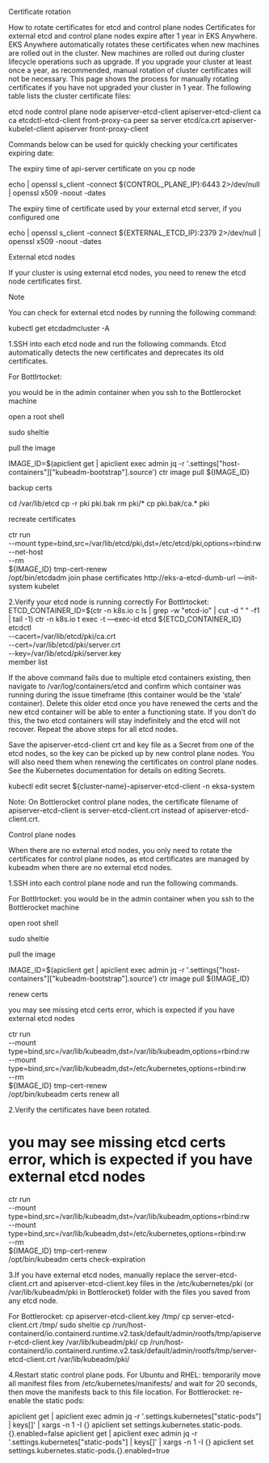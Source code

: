 Certificate rotation

How to rotate certificates for etcd and control plane nodes
Certificates for external etcd and control plane nodes expire after 1 year in EKS Anywhere. EKS Anywhere automatically rotates these certificates when new machines are rolled out in the cluster. New machines are rolled out during cluster lifecycle operations such as upgrade. If you upgrade your cluster at least once a year, as recommended, manual rotation of cluster certificates will not be necessary.
This page shows the process for manually rotating certificates if you have not upgraded your cluster in 1 year.
The following table lists the cluster certificate files:

etcd node	control plane node
apiserver-etcd-client	apiserver-etcd-client
ca	ca
etcdctl-etcd-client	front-proxy-ca
peer	sa
server	etcd/ca.crt
	apiserver-kubelet-client
	apiserver
	front-proxy-client

Commands below can be used for quickly checking your certificates expiring date:


The expiry time of api-server certificate on you cp node

echo | openssl s_client -connect ${CONTROL_PLANE_IP}:6443 2>/dev/null | openssl x509 -noout -dates


The expiry time of certificate used by your external etcd server, if you configured one

echo | openssl s_client -connect ${EXTERNAL_ETCD_IP}:2379 2>/dev/null | openssl x509 -noout -dates



External etcd nodes

If your cluster is using external etcd nodes, you need to renew the etcd node certificates first.



Note

You can check for external etcd nodes by running the following command:



kubectl get etcdadmcluster -A

1.SSH into each etcd node and run the following commands. Etcd automatically detects the new certificates and deprecates its old certificates.

For Bottlrtocket:


you would be in the admin container when you ssh to the Bottlerocket machine

open a root shell

sudo sheltie


pull the image

IMAGE_ID=$(apiclient get | apiclient exec admin jq -r '.settings["host-containers"]["kubeadm-bootstrap"].source')
ctr image pull ${IMAGE_ID}


backup certs

cd /var/lib/etcd
cp -r pki pki.bak
rm pki/*
cp pki.bak/ca.* pki


recreate certificates

ctr run \
--mount type=bind,src=/var/lib/etcd/pki,dst=/etc/etcd/pki,options=rbind:rw \
--net-host \
--rm \
${IMAGE_ID} tmp-cert-renew \
/opt/bin/etcdadm join phase certificates http://eks-a-etcd-dumb-url —init-system kubelet



2.Verify your etcd node is running correctly
For Bottlrtocket:
ETCD_CONTAINER_ID=$(ctr -n k8s.io c ls | grep -w "etcd-io" | cut -d " " -f1 | tail -1)
ctr -n k8s.io t exec -t —exec-id etcd ${ETCD_CONTAINER_ID} etcdctl \
--cacert=/var/lib/etcd/pki/ca.crt \
--cert=/var/lib/etcd/pki/server.crt \
--key=/var/lib/etcd/pki/server.key \
member list


If the above command fails due to multiple etcd containers existing, then navigate to /var/log/containers/etcd and confirm which container was running during the issue timeframe (this container would be the ‘stale’ container). Delete this older etcd once you have renewed the certs and the new etcd container will be able to enter a functioning state. If you don’t do this, the two etcd containers will stay indefinitely and the etcd will not recover.
Repeat the above steps for all etcd nodes.

Save the apiserver-etcd-client crt and key file as a Secret from one of the etcd nodes, so the key can be picked up by new control plane nodes. You will also need them when renewing the certificates on control plane nodes. See the Kubernetes documentation for details on editing Secrets.


kubectl edit secret ${cluster-name}-apiserver-etcd-client -n eksa-system

Note: On Bottlerocket control plane nodes, the certificate filename of apiserver-etcd-client is server-etcd-client.crt instead of apiserver-etcd-client.crt.




Control plane nodes

When there are no external etcd nodes, you only need to rotate the certificates for control plane nodes, as etcd certificates are managed by kubeadm when there are no external etcd nodes.

1.SSH into each control plane node and run the following commands.

For Bottlrtocket:
you would be in the admin container when you ssh to the Bottlerocket machine

open root shell

sudo sheltie


pull the image

IMAGE_ID=$(apiclient get | apiclient exec admin jq -r '.settings["host-containers"]["kubeadm-bootstrap"].source')
ctr image pull ${IMAGE_ID}


renew certs

you may see missing etcd certs error, which is expected if you have external etcd nodes

ctr run \
--mount type=bind,src=/var/lib/kubeadm,dst=/var/lib/kubeadm,options=rbind:rw \
--mount type=bind,src=/var/lib/kubeadm,dst=/etc/kubernetes,options=rbind:rw \
--rm \
${IMAGE_ID} tmp-cert-renew \
/opt/bin/kubeadm certs renew all



2.Verify the certificates have been rotated.

# you may see missing etcd certs error, which is expected if you have external etcd nodes
ctr run \
--mount type=bind,src=/var/lib/kubeadm,dst=/var/lib/kubeadm,options=rbind:rw \
--mount type=bind,src=/var/lib/kubeadm,dst=/etc/kubernetes,options=rbind:rw \
--rm \
${IMAGE_ID} tmp-cert-renew \
/opt/bin/kubeadm certs check-expiration



3.If you have external etcd nodes, manually replace the server-etcd-client.crt and apiserver-etcd-client.key files in the /etc/kubernetes/pki (or /var/lib/kubeadm/pki in Bottlerocket) folder with the files you saved from any etcd node.

For Bottlerocket:
cp apiserver-etcd-client.key /tmp/
cp server-etcd-client.crt /tmp/
sudo sheltie
cp /run/host-containerd/io.containerd.runtime.v2.task/default/admin/rootfs/tmp/apiserver-etcd-client.key /var/lib/kubeadm/pki/
cp /run/host-containerd/io.containerd.runtime.v2.task/default/admin/rootfs/tmp/server-etcd-client.crt /var/lib/kubeadm/pki/


4.Restart static control plane pods.
For Ubuntu and RHEL: temporarily move all manifest files from /etc/kubernetes/manifests/ and wait for 20 seconds, then move the manifests back to this file location.
For Bottlerocket: re-enable the static pods:

apiclient get | apiclient exec admin jq -r '.settings.kubernetes["static-pods"] | keys[]' | xargs -n 1 -I {} apiclient set settings.kubernetes.static-pods.{}.enabled=false 
apiclient get | apiclient exec admin jq -r '.settings.kubernetes["static-pods"] | keys[]' | xargs -n 1 -I {} apiclient set settings.kubernetes.static-pods.{}.enabled=true

